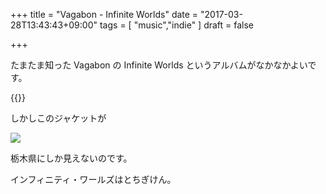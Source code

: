 +++
title = "Vagabon - Infinite Worlds"
date = "2017-03-28T13:43:43+09:00"
tags = [
  "music","indie"
]
draft = false

+++

たまたま知った Vagabon の Infinite Worlds というアルバムがなかなかよいです。

{{<youtube zTo_Dsa8ijM>}}

しかしこのジャケットが

[![](https://images-na.ssl-images-amazon.com/images/I/71LY8vl2-7L._SL480_.jpg)](https://www.amazon.co.jp/dp/B01N21CWU9)

栃木県にしか見えないのです。

インフィニティ・ワールズはとちぎけん。
